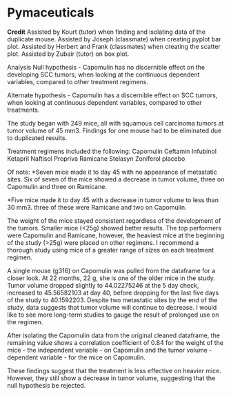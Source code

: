 # Pymaceuticals
**Credit**
Assisted by Kourt (tutor) when finding and isolating data of the duplicate mouse. Assisted by Joseph (classmate) when creating pyplot bar plot. Assisted by Herbert and Frank (classmates) when creating the scatter plot. Assisted by Zubair (tutor) on box plot.

Analysis
Null hypothesis - Capomulin has no discernible effect on the developing SCC tumors, when looking at the continuous dependent variables, compared to other treatment regimens.

Alternate hypothesis - Capomulin has a discernible effect on SCC tumors, when looking at continuous dependent variables, compared to other treatments.

The study began with 249 mice, all with squamous cell carcinoma tumors at tumor volume of 45 mm3. Findings for one mouse had to be eliminated due to duplicated results.

Treatment regimens included the following: Capomulin Ceftamin Infubinol Ketapril Naftisol Propriva Ramicane Stelasyn Zoniferol placebo

Of note: *Seven mice made it to day 45 with no appearance of metastatic sites. Six of seven of the mice showed a decrease in tumor volume, three on Capomulin and three on Ramicane.

*Five mice made it to day 45 with a decrease in tumor volume to less than 30 mm3. three of these were Ramicane and two on Capomulin.

The weight of the mice stayed consistent regardless of the development of the tumors. Smaller mice (<25g) showed better results. The top performers were Capomulin and Ramicane, however, the heaviest mice at the beginning of the study (>25g) were placed on other regimens. I recommend a thorough study using mice of a greater range of sizes on each treatment regimen.

A single mouse (g316) on Capomulin was pulled from the dataframe for a closer look. At 22 months, 22 g, she is one of the older mice in the study. Tumor volume dropped slightly to 44.02275246 at the 5 day check, increased to 45.56582103 at day 40, before dropping for the last five days of the study to 40.1592203. Despite two metastatic sites by the end of the study, data suggests that tumor volume will continue to decrease. I would like to see more long-term studies to gauge the result of prolonged use on the regimen.

After isolating the Capomulin data from the original cleaned dataframe, the remaining value shows a correlation coefficient of 0.84 for the weight of the mice - the independent variable - on Capomulin and the tumor volume - dependent variable - for the mice on Capomulin.

These findings suggest that the treatment is less effective on heavier mice. However, they still show a decrease in tumor volume, suggesting that the null hypothesis be rejected.
